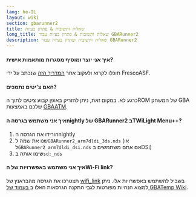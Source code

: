 ```yaml
---
lang: he-IL
layout: wiki
section: gbarunner2
title: שאלות ותשובות & פתרון בעיות
long_title: שאלות ותשובות & פתרון בעיות עבור GBARunner2
description: שאלות ותשובות ופתרון בעיות עבור GBARunner2
---
```


#### איך אני יוצר ומוסיף מסגרות מותאמות אישית?

תוכלו לקרוא ולעקוב אחר [המדריך הזה](https://docs.google.com/document/d/1owjiW-1fHEbokrkK2ZuPFjR2-N9s1dXCCAM3ghWRtxk/edit?usp=sharing) שנכתב על ידי FrescoASF.

#### האם צ'יטים נתמכים?

כרגע לא. במקום זאת, ניתן להזריק באופן קבוע ציטים לתוך הROM של המשחק GBA שלכם באמצעות [GBAATM](https://gbatemp.net/threads/gba-auto-trainer-maker-gbaatm.99334/).

#### איך אני משתמש בגרסה הnightly של GBARunner2 בTWiLight Menu++?

1. הורידו את הגרסה הnightly
1. שנו את שמה ל`GBARunner2_arm7dldi_3ds.nds` (או ל`GBARunner2_arm7dldi_dsi.nds` אם אתם משתמשים בDSi)
1. שימו אותה ב`sd:_nds`

#### איך אני משתמש באפשרויות של הWi-Fi link?

תצטרכו את הגרסה מהבראנץ של [wifi_link](https://github.com/Gericom/GBARunner2/tree/wifi_link) בשביל להשתמש באפשרויות אלו. ניתן למצוא הנחיות מפורטות לגבי התקנה הגרסאות האלו ב[ בעמוד של GBATemp Wiki](https://wiki.gbatemp.net/wiki/GBARunner2/Link).
